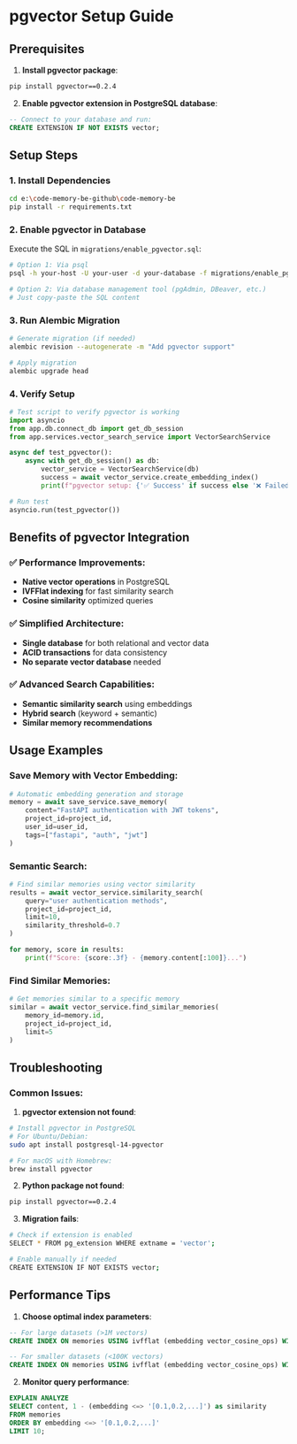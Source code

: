# pgvector Setup Guide

## Prerequisites

1. **Install pgvector package**:
```bash
pip install pgvector==0.2.4
```

2. **Enable pgvector extension in PostgreSQL database**:
```sql
-- Connect to your database and run:
CREATE EXTENSION IF NOT EXISTS vector;
```

## Setup Steps

### 1. Install Dependencies
```bash
cd e:\code-memory-be-github\code-memory-be
pip install -r requirements.txt
```

### 2. Enable pgvector in Database
Execute the SQL in `migrations/enable_pgvector.sql`:
```bash
# Option 1: Via psql
psql -h your-host -U your-user -d your-database -f migrations/enable_pgvector.sql

# Option 2: Via database management tool (pgAdmin, DBeaver, etc.)
# Just copy-paste the SQL content
```

### 3. Run Alembic Migration
```bash
# Generate migration (if needed)
alembic revision --autogenerate -m "Add pgvector support"

# Apply migration
alembic upgrade head
```

### 4. Verify Setup
```python
# Test script to verify pgvector is working
import asyncio
from app.db.connect_db import get_db_session
from app.services.vector_search_service import VectorSearchService

async def test_pgvector():
    async with get_db_session() as db:
        vector_service = VectorSearchService(db)
        success = await vector_service.create_embedding_index()
        print(f"pgvector setup: {'✅ Success' if success else '❌ Failed'}")

# Run test
asyncio.run(test_pgvector())
```

## Benefits of pgvector Integration

### ✅ **Performance Improvements**:
- **Native vector operations** in PostgreSQL
- **IVFFlat indexing** for fast similarity search
- **Cosine similarity** optimized queries

### ✅ **Simplified Architecture**:
- **Single database** for both relational and vector data
- **ACID transactions** for data consistency
- **No separate vector database** needed

### ✅ **Advanced Search Capabilities**:
- **Semantic similarity search** using embeddings
- **Hybrid search** (keyword + semantic)
- **Similar memory recommendations**

## Usage Examples

### Save Memory with Vector Embedding:
```python
# Automatic embedding generation and storage
memory = await save_service.save_memory(
    content="FastAPI authentication with JWT tokens",
    project_id=project_id,
    user_id=user_id,
    tags=["fastapi", "auth", "jwt"]
)
```

### Semantic Search:
```python
# Find similar memories using vector similarity
results = await vector_service.similarity_search(
    query="user authentication methods",
    project_id=project_id,
    limit=10,
    similarity_threshold=0.7
)

for memory, score in results:
    print(f"Score: {score:.3f} - {memory.content[:100]}...")
```

### Find Similar Memories:
```python
# Get memories similar to a specific memory
similar = await vector_service.find_similar_memories(
    memory_id=memory.id,
    project_id=project_id,
    limit=5
)
```

## Troubleshooting

### Common Issues:

1. **pgvector extension not found**:
```bash
# Install pgvector in PostgreSQL
# For Ubuntu/Debian:
sudo apt install postgresql-14-pgvector

# For macOS with Homebrew:
brew install pgvector
```

2. **Python package not found**:
```bash
pip install pgvector==0.2.4
```

3. **Migration fails**:
```bash
# Check if extension is enabled
SELECT * FROM pg_extension WHERE extname = 'vector';

# Enable manually if needed
CREATE EXTENSION IF NOT EXISTS vector;
```

## Performance Tips

1. **Choose optimal index parameters**:
```sql
-- For large datasets (>1M vectors)
CREATE INDEX ON memories USING ivfflat (embedding vector_cosine_ops) WITH (lists = 1000);

-- For smaller datasets (<100K vectors)  
CREATE INDEX ON memories USING ivfflat (embedding vector_cosine_ops) WITH (lists = 100);
```

2. **Monitor query performance**:
```sql
EXPLAIN ANALYZE 
SELECT content, 1 - (embedding <=> '[0.1,0.2,...]') as similarity 
FROM memories 
ORDER BY embedding <=> '[0.1,0.2,...]' 
LIMIT 10;
```
